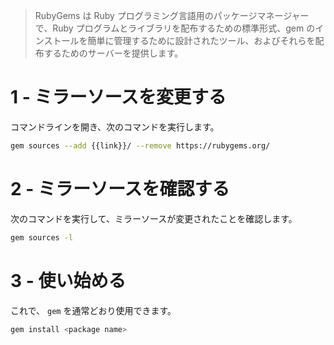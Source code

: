 > RubyGems は Ruby プログラミング言語用のパッケージマネージャーで、Ruby プログラムとライブラリを配布するための標準形式、gem のインストールを簡単に管理するために設計されたツール、およびそれらを配布するためのサーバーを提供します。

# 1 - ミラーソースを変更する

コマンドラインを開き、次のコマンドを実行します。

```bash
gem sources --add {{link}}/ --remove https://rubygems.org/
```

# 2 - ミラーソースを確認する

次のコマンドを実行して、ミラーソースが変更されたことを確認します。

```bash
gem sources -l
```

# 3 - 使い始める

これで、 `gem` を通常どおり使用できます。

```bash
gem install <package name>
```
